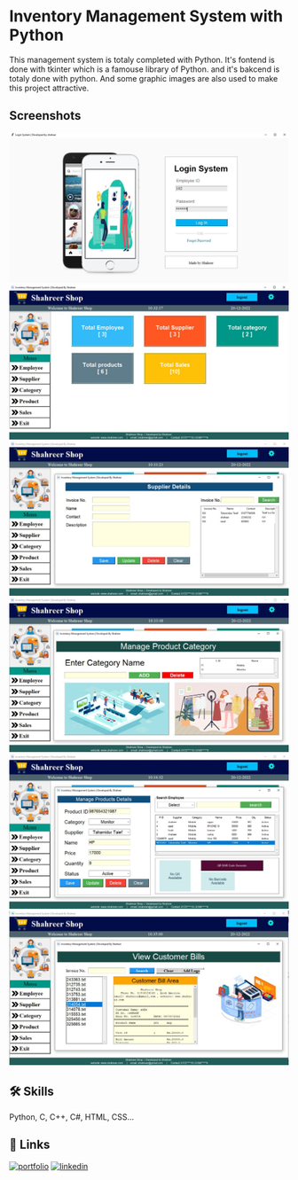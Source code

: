 
# Inventory Management System with Python

This management system is totaly completed with Python. It's fontend is done with tkinter which is a famouse library of Python. and it's bakcend is totaly done with python. And some graphic images are also used to make this project attractive.

## Screenshots

![](https://github.com/TahamidurTaief/POS_Python_tkinter/blob/main/Screenshots/Screenshot%202022-12-20%20223549.jpg)
![](https://github.com/TahamidurTaief/POS_Python_tkinter/blob/main/Screenshots/Screenshot%202022-12-20%20223228.jpg)
![](https://github.com/TahamidurTaief/POS_Python_tkinter/blob/main/Screenshots/Screenshot%202022-12-20%20223336.jpg)
![](https://github.com/TahamidurTaief/POS_Python_tkinter/blob/main/Screenshots/Screenshot%202022-12-20%20223359.jpg)
![](https://github.com/TahamidurTaief/POS_Python_tkinter/blob/main/Screenshots/Screenshot%202022-12-20%20223443.jpg)
![](https://github.com/TahamidurTaief/POS_Python_tkinter/blob/main/Screenshots/Screenshot%202022-12-20%20223514.jpg)



## 🛠 Skills
Python, C, C++, C#, HTML, CSS...


## 🔗 Links
[![portfolio](https://img.shields.io/badge/my_portfolio-000?style=for-the-badge&logo=ko-fi&logoColor=white)](https://tahamidurtaief.me/)
[![linkedin](https://img.shields.io/badge/linkedin-0A66C2?style=for-the-badge&logo=linkedin&logoColor=white)](https://www.linkedin.com/in/tahamidur-taief-4a04b120a/)


